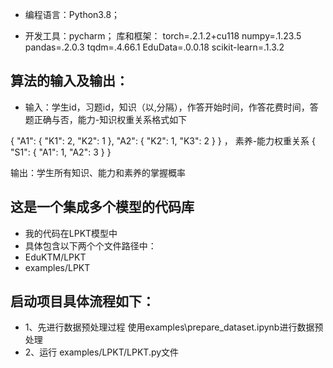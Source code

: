 * 编程语言：Python3.8； 

* 开发工具：pycharm；
库和框架：
torch=.2.1.2+cu118
numpy=.1.23.5
pandas=.2.0.3
tqdm=.4.66.1
EduData=.0.0.18
scikit-learn=.1.3.2

## 算法的输入及输出：
* 输入：学生id，习题id，知识（以,分隔），作答开始时间，作答花费时间，答题正确与否，能力-知识权重关系格式如下

{
"A1": {
"K1": 2,
"K2": 1
},
"A2": {
"K2": 1,
"K3": 2
}
}
，
素养-能力权重关系
{
"S1": {
"A1": 1,
"A2": 3
}
}

输出：学生所有知识、能力和素养的掌握概率


## 这是一个集成多个模型的代码库
* 我的代码在LPKT模型中
* 具体包含以下两个个文件路径中：
* EduKTM/LPKT
* examples/LPKT


## 启动项目具体流程如下：
* 1、先进行数据预处理过程
使用examples\prepare_dataset.ipynb进行数据预处理
* 2、运行
examples/LPKT/LPKT.py文件










